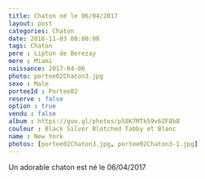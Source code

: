 ```yaml
---
title: Chaton né le 06/04/2017
layout: post
categories: Chaton
date: 2016-11-03 08:00:00
tags: Chaton
pere : Lipton de Berezay
mere : Miami
naissance: 2017-04-06
photo: portee02Chaton3.jpg
sexe : Male
porteeId : Portee02
reserve : false
option : true
vendu : false
album : https://goo.gl/photos/p58K7MTk59v6ZF8b8
couleur : Black Silver Blotched Tabby et Blanc
name : New York
photos: [portee02Chaton3.jpg, portee02Chaton3-1.jpg]
---
```


Un adorable chaton est né le 06/04/2017

